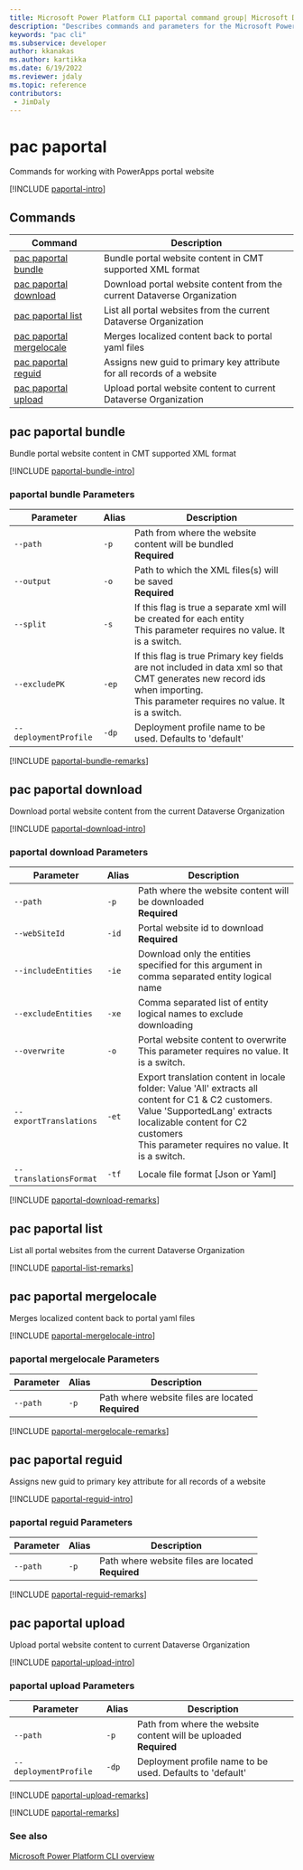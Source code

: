 ```yaml
---
title: Microsoft Power Platform CLI paportal command group| Microsoft Docs
description: "Describes commands and parameters for the Microsoft Power Platform CLI paportal command group."
keywords: "pac cli"
ms.subservice: developer
author: kkanakas
ms.author: kartikka
ms.date: 6/19/2022
ms.reviewer: jdaly
ms.topic: reference
contributors: 
 - JimDaly
---
```

<!-- 
Do not edit this file. 
This file is generated by a program and any changes will be overwritten when this topic is re-generated.
Use the include files to add additional content to this topic.
-->
# pac paportal

Commands for working with PowerApps portal website

[!INCLUDE [paportal-intro](includes/paportal-intro.md)]

## Commands

|Command|Description|
|---------|---------|
|[pac paportal bundle](#pac-paportal-bundle)|Bundle portal website content in CMT supported XML format|
|[pac paportal download](#pac-paportal-download)|Download portal website content from the current Dataverse Organization|
|[pac paportal list](#pac-paportal-list)|List all portal websites from the current Dataverse Organization|
|[pac paportal mergelocale](#pac-paportal-mergelocale)|Merges localized content back to portal yaml files|
|[pac paportal reguid](#pac-paportal-reguid)|Assigns new guid to primary key attribute for all records of a website|
|[pac paportal upload](#pac-paportal-upload)|Upload portal website content to current Dataverse Organization|


## pac paportal bundle

Bundle portal website content in CMT supported XML format

[!INCLUDE [paportal-bundle-intro](includes/paportal-bundle-intro.md)]

### paportal bundle Parameters

|Parameter|Alias|Description|
|---------|---------|---------|
|`--path`|`-p`|Path from where the website content will be bundled<br />**Required**|
|`--output`|`-o`|Path to which the XML files(s) will be saved<br />**Required**|
|`--split`|`-s`|If this flag is true a separate xml will be created for each entity<br />This parameter requires no value. It is a switch.|
|`--excludePK`|`-ep`|If this flag is true Primary key fields are not included in data xml so that CMT generates new record ids when importing.<br />This parameter requires no value. It is a switch.|
|`--deploymentProfile`|`-dp`|Deployment profile name to be used. Defaults to 'default'|

[!INCLUDE [paportal-bundle-remarks](includes/paportal-bundle-remarks.md)]

## pac paportal download

Download portal website content from the current Dataverse Organization

[!INCLUDE [paportal-download-intro](includes/paportal-download-intro.md)]

### paportal download Parameters

|Parameter|Alias|Description|
|---------|---------|---------|
|`--path`|`-p`|Path where the website content will be downloaded<br />**Required**|
|`--webSiteId`|`-id`|Portal website id to download<br />**Required**|
|`--includeEntities`|`-ie`|Download only the entities specified for this argument in comma separated entity logical name|
|`--excludeEntities`|`-xe`|Comma separated list of entity logical names to exclude downloading|
|`--overwrite`|`-o`|Portal website content to overwrite<br />This parameter requires no value. It is a switch.|
|`--exportTranslations`|`-et`|Export translation content in locale folder: Value 'All' extracts all content for C1 & C2 customers. Value 'SupportedLang' extracts localizable content for C2 customers<br />This parameter requires no value. It is a switch.|
|`--translationsFormat`|`-tf`|Locale file format [Json or Yaml]|

[!INCLUDE [paportal-download-remarks](includes/paportal-download-remarks.md)]

## pac paportal list

List all portal websites from the current Dataverse Organization

[!INCLUDE [paportal-list-remarks](includes/paportal-list-remarks.md)]

## pac paportal mergelocale

Merges localized content back to portal yaml files

[!INCLUDE [paportal-mergelocale-intro](includes/paportal-mergelocale-intro.md)]

### paportal mergelocale Parameters

|Parameter|Alias|Description|
|---------|---------|---------|
|`--path`|`-p`|Path where website files are located<br />**Required**|

[!INCLUDE [paportal-mergelocale-remarks](includes/paportal-mergelocale-remarks.md)]

## pac paportal reguid

Assigns new guid to primary key attribute for all records of a website

[!INCLUDE [paportal-reguid-intro](includes/paportal-reguid-intro.md)]

### paportal reguid Parameters

|Parameter|Alias|Description|
|---------|---------|---------|
|`--path`|`-p`|Path where website files are located<br />**Required**|

[!INCLUDE [paportal-reguid-remarks](includes/paportal-reguid-remarks.md)]

## pac paportal upload

Upload portal website content to current Dataverse Organization

[!INCLUDE [paportal-upload-intro](includes/paportal-upload-intro.md)]

### paportal upload Parameters

|Parameter|Alias|Description|
|---------|---------|---------|
|`--path`|`-p`|Path from where the website content will be uploaded<br />**Required**|
|`--deploymentProfile`|`-dp`|Deployment profile name to be used. Defaults to 'default'|

[!INCLUDE [paportal-upload-remarks](includes/paportal-upload-remarks.md)]

[!INCLUDE [paportal-remarks](includes/paportal-remarks.md)]

### See also

[Microsoft Power Platform CLI overview](../introduction.md)